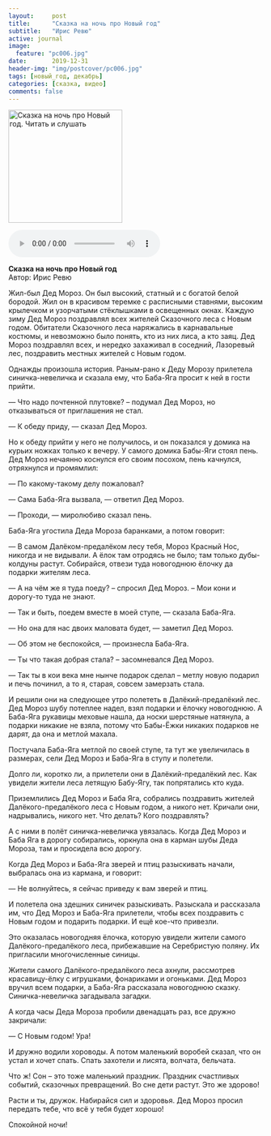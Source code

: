 ```yaml
---
layout:     post
title:      "Сказка на ночь про Новый год"
subtitle:   "Ирис Ревю"
active: journal
image:
  feature: "pc006.jpg"
date:       2019-12-31 
header-img: "img/postcover/pc006.jpg"
tags: [новый_год, декабрь]
categories: [сказка, видео]
comments: false
---
```


<div class="entry-content cf">
		<p><a><img align="middle" title="Сказка на ночь про Новый год. Читать и слушать" src="http://detskiychas.ru/files/pics/2017/12/dedmoroz_i_babayaga.jpg" alt="Сказка на ночь про Новый год. Читать и слушать" width="225" height="223"></a></p>
<p><audio controls="controls"><source src="http://detskiychas.ru/files/audio/s_iris_pro_noviy_god6m42s.mp3" type="audio/mpeg"></audio></p>
<p><strong>Сказка на ночь про Новый год</strong><br>
Автор: Ирис Ревю</p>
<p>Жил-был Дед Мороз. Он был высокий, статный и с богатой белой бородой. Жил он в красивом теремке с расписными ставнями, высоким крылечком и узорчатыми стёклышками в освещенных окнах. Каждую зиму Дед Мороз поздравлял всех жителей Сказочного леса с Новым годом. Обитатели Сказочного леса наряжались в карнавальные костюмы, и невозможно было понять, кто из них лиса, а кто заяц. Дед Мороз поздравлял всех, и нередко захаживал в соседний, Лазоревый лес, поздравить местных жителей с Новым годом.</p>
<p>Однажды произошла история. Раным-рано к Деду Морозу прилетела синичка-невеличка и сказала ему, что Баба-Яга просит к ней в гости прийти.</p>
<p>— Что надо почтенной плутовке? – подумал Дед Мороз, но отказываться от приглашения не стал.</p>
<p>— К обеду приду, — сказал Дед Мороз.</p>
<p>Но к обеду прийти у него не получилось, и он показался у домика на курьих ножках только к вечеру. У самого домика Бабы-Яги стоял пень. Дед Мороз нечаянно коснулся его своим посохом, пень качнулся, отряхнулся и промямлил:</p>
<p>— По какому-такому делу пожаловал?</p>
<p>— Сама Баба-Яга вызвала, — ответил Дед Мороз.</p>
<p>— Проходи, — миролюбиво сказал пень.</p>
<p>Баба-Яга угостила Деда Мороза баранками, а потом говорит:</p>
<p>— В самом Далёком-предалёком лесу тебя, Мороз Красный Нос, никогда и не видывали. А ёлок там отродясь не было; там только дубы-колдуны растут. Собирайся, отвези туда новогоднюю ёлочку да подарки жителям леса.</p>
<p>— А на чём же я туда поеду? – спросил Дед Мороз. – Мои кони и дорогу-то туда не знают.</p>
<p>— Так и быть, поедем вместе в моей ступе, — сказала Баба-Яга.</p>
<p>— Но она для нас двоих маловата будет, — заметил Дед Мороз.</p>
<p>— Об этом не беспокойся, — произнесла Баба-Яга.</p>
<p>— Ты что такая добрая стала? – засомневался Дед Мороз.</p>
<p>— Так ты в кои века мне нынче подарок сделал – метлу новую подарил и печь починил, а то я, старая, совсем замерзать стала.</p>
<p>И решили они на следующее утро полететь в Далёкий-предалёкий лес. Дед Мороз шубу потеплее надел, взял подарки и ёлочку новогоднюю. А Баба-Яга рукавицы меховые нашла, да носки шерстяные натянула, а подарки никакие не взяла, потому что Бабы-Ёжки никаких подарков не дарят, да она и метлой махала.</p>
<p>Постучала Баба-Яга метлой по своей ступе, та тут же увеличилась в размерах, сели Дед Мороз и Баба-Яга в ступу и полетели.</p>
<p>Долго ли, коротко ли, а прилетели они в Далёкий-предалёкий лес. Как увидели жители леса летящую Бабу-Ягу, так попрятались кто куда.</p>
<p>Приземлились Дед Мороз и Баба Яга, собрались поздравить жителей Далёкого-предалёкого леса с Новым годом, а никого нет. Кричали они, надрывались, никого нет. Что делать? Кого поздравлять?</p>
<p>А с ними в полёт синичка-невеличка увязалась. Когда Дед Мороз и Баба Яга в дорогу собирались, юркнула она в карман шубы Деда Мороза, там и просидела всю дорогу.</p>
<p>Когда Дед Мороз и Баба-Яга зверей и птиц разыскивать начали, выбралась она из кармана, и говорит:</p>
<p>— Не волнуйтесь, я сейчас приведу к вам зверей и птиц.</p>
<p>И полетела она здешних синичек разыскивать. Разыскала и рассказала им, что Дед Мороз и Баба-Яга прилетели, чтобы всех поздравить с Новым годом и подарить подарки. И ещё кое-что привезли.</p>
<p>Это оказалась новогодняя ёлочка, которую увидели жители самого Далёкого-предалёкого леса, прибежавшие на Серебристую поляну. Их пригласили многочисленные синицы.</p>
<p>Жители самого Далёкого-предалёкого леса ахнули, рассмотрев красавицу-ёлку с игрушками, фонариками и огоньками. Дед Мороз вручил всем подарки, а Баба-Яга рассказала новогоднюю сказку. Синичка-невеличка загадывала загадки.</p>
<p>А когда часы Деда Мороза пробили двенадцать раз, все дружно закричали:</p>
<p>— С Новым годом! Ура!</p>
<p>И дружно водили хороводы. А потом маленький воробей сказал, что он устал и хочет спать. Спать захотели и лисята, волчата, бельчата.</p>
<p>Что ж! Сон – это тоже маленький праздник. Праздник счастливых событий, сказочных превращений. Во сне дети растут. Это же здорово!</p>
<p>Расти и ты, дружок. Набирайся сил и здоровья. Дед Мороз просил передать тебе, что всё у тебя будет хорошо!</p>
<p>Спокойной ночи!</p>
			</div>

